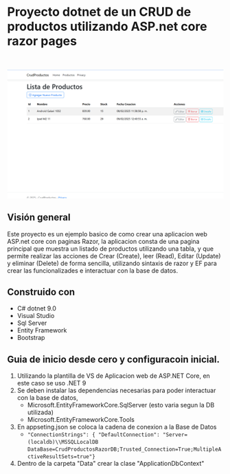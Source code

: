 <h1>  Proyecto dotnet de un CRUD de productos utilizando ASP.net core razor pages</h1>
<br/>

![screenshot](/screenshot_Index.png)

## Visión general
Este proyecto es un ejemplo basico de como crear una aplicacion web ASP.net core con paginas Razor, la aplicacion consta de una pagina principal que muestra un listado de productos utilizando una tabla, y 
que permite realizar las acciones de Crear (Create), leer (Read), Editar (Update) y eliminar (Delete) de forma sencilla, utilizando sintaxis de razor y EF para crear las funcionalizades e interactuar con 
la base de datos.

## Construido con 
- C# dotnet 9.0
- Visual Studio
- Sql Server
- Entity Framework
- Bootstrap

## Guia de inicio desde cero y configuracoin inicial.
1. Utilizando la plantilla de VS de Aplicacion web de ASP.NET Core, en este caso se uso .NET 9
2. Se deben instalar las dependencias necesarias para poder interactuar con la base de datos, 
    - Microsoft.EntityFrameworkCore.SqlServer (esto varia segun la DB utilizada)
    - Microsoft.EntityFrameworkCore.Tools
3. En appseting.json se coloca la cadena de conexion a la Base de Datos
    - `"ConnectionStrings": { "DefaultConnection": "Server=(localdb)\\MSSQLLocalDB DataBase=CrudProductosRazorDB;Trusted_Connection=True;MultipleActiveResultSets=true"}`
4. Dentro de la carpeta "Data" crear la clase "ApplicationDbContext"  
